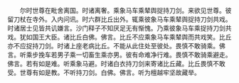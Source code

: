 <!-- { "loadSidebar": true } -->
　　尔时世尊在毗舍离国。时诸离奢。乘象马车乘辇舆捉持刀剑。来欲见世尊。彼留刀杖在寺外。入内问讯。时六群比丘出外。辄乘彼象马车乘辇舆捉持刀剑共戏。时诸居士见皆共讥嫌言。沙门释子不知厌足无有惭愧。乃乘彼象马车乘捉持刀剑共戏。犹如国王大臣。诸比丘白佛。佛言。比丘不应乘象马车乘辇舆而共戏笑。比丘亦不应捉持刀剑。时诸上座老病比丘。不能从此住处至彼处。畏慎不敢骑乘。佛言。听乘步挽车若男子乘一切畜生乘亦男。彼有命难净行难。畏慎不敢骑乘避走。佛言。若有如是难。听乘象马避。时诸白衣持刀剑来寄诸比丘藏。比丘畏慎不敢受。世尊有如是教。不听持刀剑。白佛。佛言。听为檀越牢坚故藏举。
